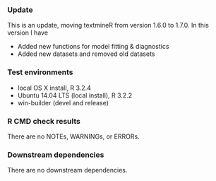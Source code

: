 
### Update
This is an update, moving textmineR from version 1.6.0 to 1.7.0. 
In this version I have 
* Added new functions for model fitting & diagnostics
* Added new datasets and removed old datasets


### Test environments
* local OS X install, R 3.2.4
* Ubuntu 14.04 LTS (local install), R 3.2.2
* win-builder (devel and release)

### R CMD check results
There are no NOTEs, WARNINGs, or ERRORs.


### Downstream dependencies
There are no downstream dependencies. 

